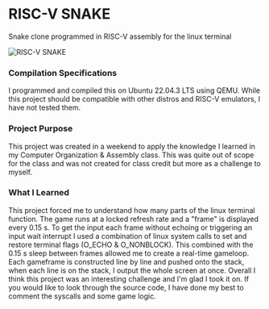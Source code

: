 # RISC-V SNAKE
Snake clone programmed in RISC-V assembly for the linux terminal

![RISC-V SNAKE](https://github.com/user-attachments/assets/d1d1dfb3-e3f5-4c5f-9440-710608d04db3)


### Compilation Specifications
I programmed and compiled this on Ubuntu 22.04.3 LTS using QEMU. While this project should be compatible with other distros and RISC-V emulators, I have not tested them.

### Project Purpose
This project was created in a weekend to apply the knowledge I learned in my Computer Organization & Assembly class. This was quite out of scope for the class and was not created for class credit but more as a challenge to myself.

### What I Learned
This project forced me to understand how many parts of the linux terminal function. The game runs at a locked refresh rate and a "frame" is displayed every 0.15 s. To get the input each frame without echoing or triggering an input wait interrupt I used a combination of linux system calls to set and restore terminal flags (O_ECHO & O_NONBLOCK). This combined with the 0.15 s sleep between frames allowed me to create a real-time gameloop. Each gameframe is constructed line by line and pushed onto the stack, when each line is on the stack, I output the whole screen at once. Overall I think this project was an interesting challenge and I'm glad I took it on. If you would like to look through the source code, I have done my best to comment the syscalls and some game logic.
